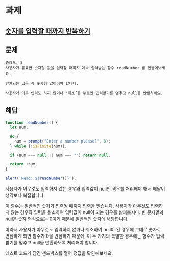 # 과제

## [숫자를 입력할 때까지 반복하기](https://ko.javascript.info/number#ref-368)

## 문제

    중요도: 5
    사용자가 유효한 숫자형 값을 입력할 때까지 계속 입력받는 함수 readNumber 를 만들어보세요.

    반환되는 값은 꼭 숫자형 값이어야 합니다.

    사용자가 아무 입력도 하지 않거나 '취소’를 누르면 입력받기를 멈추고 null을 반환하세요.

## 해답

```javascript
function readNumber() {
  let num;

  do {
    num = prompt("Enter a number please?", 0);
  } while (!isFinite(num));

  if (num === null || num === "") return null;

  return +num;
}

alert(`Read: ${readNumber()}`);
```

사용자가 아무것도 입력하지 않는 경우와 입력값이 null인 경우를 처리해야 해서 해답이 생각보다 복잡합니다.

이 함수는 일반적인 숫자가 입력될 때까지 입력을 받습니다. 사용자가 아무것도 입력하지 않는 경우와 입력을 취소하여 입력값이 null이 되는 경우를 살펴봅시다. 빈 문자열과 null은 숫자 형식으로는 0이기 때문에 일반적인 숫자에 해당합니다.

따라서 사용자가 아무것도 입력하지 않거나 취소하여 null이 된 경우에 그대로 숫자로 변환하게 되면 함수가 0을 반환하기 때문에, 이 두 가지의 특별한 경우에는 함수가 입력받기를 멈추고 null을 반환하도록 처리해야 합니다.

테스트 코드가 담긴 샌드박스를 열어 정답을 확인해보세요.
